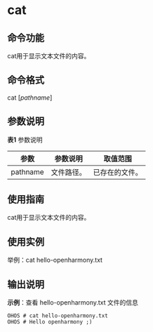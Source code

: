 # cat


## 命令功能

cat用于显示文本文件的内容。


## 命令格式

cat [_pathname_]


## 参数说明

  **表1** 参数说明

| 参数 | 参数说明 | 取值范围 | 
| -------- | -------- | -------- |
| pathname | 文件路径。 | 已存在的文件。 | 


## 使用指南

cat用于显示文本文件的内容。


## 使用实例

举例：cat hello-openharmony.txt


## 输出说明

  **示例**：查看 hello-openharmony.txt 文件的信息
  
```
OHOS # cat hello-openharmony.txt
OHOS # Hello openharmony ;)
```
